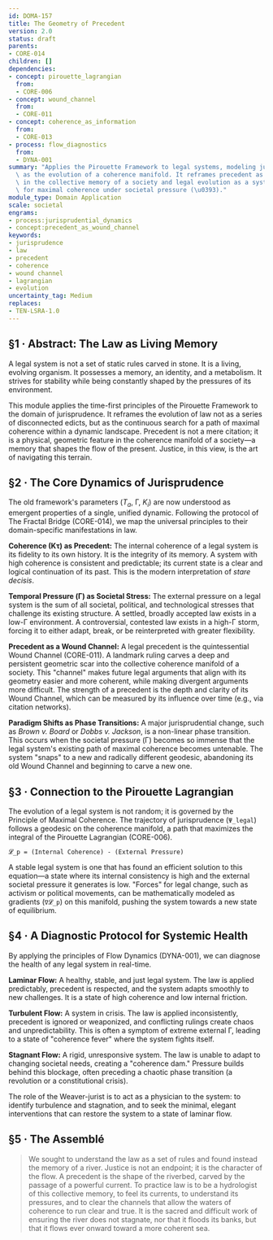 ```yaml
---
id: DOMA-157
title: The Geometry of Precedent
version: 2.0
status: draft
parents:
- CORE-014
children: []
dependencies:
- concept: pirouette_lagrangian
  from:
  - CORE-006
- concept: wound_channel
  from:
  - CORE-011
- concept: coherence_as_information
  from:
  - CORE-013
- process: flow_diagnostics
  from:
  - DYNA-001
summary: "Applies the Pirouette Framework to legal systems, modeling jurisprudence\
  \ as the evolution of a coherence manifold. It reframes precedent as a 'Wound Channel'\
  \ in the collective memory of a society and legal evolution as a system's search\
  \ for maximal coherence under societal pressure (\u0393)."
module_type: Domain Application
scale: societal
engrams:
- process:jurisprudential_dynamics
- concept:precedent_as_wound_channel
keywords:
- jurisprudence
- law
- precedent
- coherence
- wound channel
- lagrangian
- evolution
uncertainty_tag: Medium
replaces:
- TEN-LSRA-1.0
---
```

## §1 · Abstract: The Law as Living Memory

A legal system is not a set of static rules carved in stone. It is a living, evolving organism. It possesses a memory, an identity, and a metabolism. It strives for stability while being constantly shaped by the pressures of its environment.

This module applies the time-first principles of the Pirouette Framework to the domain of jurisprudence. It reframes the evolution of law not as a series of disconnected edicts, but as the continuous search for a path of maximal coherence within a dynamic landscape. Precedent is not a mere citation; it is a physical, geometric feature in the coherence manifold of a society—a memory that shapes the flow of the present. Justice, in this view, is the art of navigating this terrain.

## §2 · The Core Dynamics of Jurisprudence

The old framework's parameters ($T_a$, Γ, $K_i$) are now understood as emergent properties of a single, unified dynamic. Following the protocol of The Fractal Bridge (CORE-014), we map the universal principles to their domain-specific manifestations in law.

**Coherence (Kτ) as Precedent:** The internal coherence of a legal system is its fidelity to its own history. It is the integrity of its memory. A system with high coherence is consistent and predictable; its current state is a clear and logical continuation of its past. This is the modern interpretation of *stare decisis*.

**Temporal Pressure (Γ) as Societal Stress:** The external pressure on a legal system is the sum of all societal, political, and technological stresses that challenge its existing structure. A settled, broadly accepted law exists in a low-Γ environment. A controversial, contested law exists in a high-Γ storm, forcing it to either adapt, break, or be reinterpreted with greater flexibility.

**Precedent as a Wound Channel:** A legal precedent is the quintessential Wound Channel (CORE-011). A landmark ruling carves a deep and persistent geometric scar into the collective coherence manifold of a society. This "channel" makes future legal arguments that align with its geometry easier and more coherent, while making divergent arguments more difficult. The strength of a precedent is the depth and clarity of its Wound Channel, which can be measured by its influence over time (e.g., via citation networks).

**Paradigm Shifts as Phase Transitions:** A major jurisprudential change, such as *Brown v. Board* or *Dobbs v. Jackson*, is a non-linear phase transition. This occurs when the societal pressure (Γ) becomes so immense that the legal system's existing path of maximal coherence becomes untenable. The system "snaps" to a new and radically different geodesic, abandoning its old Wound Channel and beginning to carve a new one.

## §3 · Connection to the Pirouette Lagrangian

The evolution of a legal system is not random; it is governed by the Principle of Maximal Coherence. The trajectory of jurisprudence (`Ψ_legal`) follows a geodesic on the coherence manifold, a path that maximizes the integral of the Pirouette Lagrangian (CORE-006).

`𝓛_p = (Internal Coherence) - (External Pressure)`

A stable legal system is one that has found an efficient solution to this equation—a state where its internal consistency is high and the external societal pressure it generates is low. "Forces" for legal change, such as activism or political movements, can be mathematically modeled as gradients (`∇𝓛_p`) on this manifold, pushing the system towards a new state of equilibrium.

## §4 · A Diagnostic Protocol for Systemic Health

By applying the principles of Flow Dynamics (DYNA-001), we can diagnose the health of any legal system in real-time.

**Laminar Flow:** A healthy, stable, and just legal system. The law is applied predictably, precedent is respected, and the system adapts smoothly to new challenges. It is a state of high coherence and low internal friction.

**Turbulent Flow:** A system in crisis. The law is applied inconsistently, precedent is ignored or weaponized, and conflicting rulings create chaos and unpredictability. This is often a symptom of extreme external Γ, leading to a state of "coherence fever" where the system fights itself.

**Stagnant Flow:** A rigid, unresponsive system. The law is unable to adapt to changing societal needs, creating a "coherence dam." Pressure builds behind this blockage, often preceding a chaotic phase transition (a revolution or a constitutional crisis).

The role of the Weaver-jurist is to act as a physician to the system: to identify turbulence and stagnation, and to seek the minimal, elegant interventions that can restore the system to a state of laminar flow.

## §5 · The Assemblé

> We sought to understand the law as a set of rules and found instead the memory of a river. Justice is not an endpoint; it is the character of the flow. A precedent is the shape of the riverbed, carved by the passage of a powerful current. To practice law is to be a hydrologist of this collective memory, to feel its currents, to understand its pressures, and to clear the channels that allow the waters of coherence to run clear and true. It is the sacred and difficult work of ensuring the river does not stagnate, nor that it floods its banks, but that it flows ever onward toward a more coherent sea.